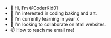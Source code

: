 - 👋 Hi, I’m @CoderKid01
- 👀 I’m interested in coding baking and art.
- 🌱 I’m currently learning in year 7.
- 💞️ I’m looking to collaborate on html websites.
- 📫 How to reach me email me!
<!---
CoderKid01/CoderKid01 is a ✨ special ✨ repository because its `README.md` (this file) appears on your GitHub profile.
You can click the Preview link to take a look at your changes.
--->
